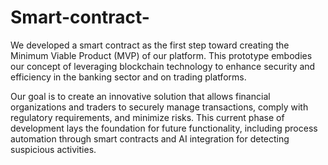 # Smart-contract-
We developed a smart contract as the first step toward creating the Minimum Viable Product (MVP) of our platform. This prototype embodies our concept of leveraging blockchain technology to enhance security and efficiency in the banking sector and on trading platforms.

Our goal is to create an innovative solution that allows financial organizations and traders to securely manage transactions, comply with regulatory requirements, and minimize risks. This current phase of development lays the foundation for future functionality, including process automation through smart contracts and AI integration for detecting suspicious activities.

